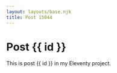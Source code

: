 ```yaml
---
layout: layouts/base.njk
title: Post 15044
---
```


# Post {{ id }}

This is post {{ id }} in my Eleventy project.
